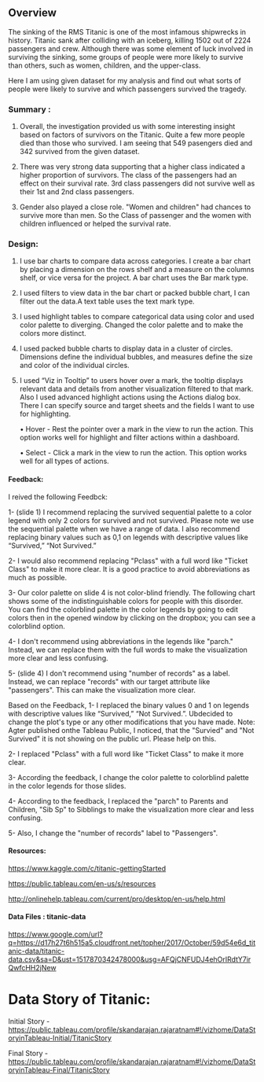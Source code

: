 


## Overview
The sinking of the RMS Titanic is one of the most infamous shipwrecks in history. Titanic sank after colliding with an iceberg,
killing 1502 out of 2224 passengers and crew. Although there was some element of luck involved in surviving the sinking, some groups of
people were more likely to survive than others, such as women, children, and the upper-class.

Here I am using given dataset for my analysis and find out what sorts of people were likely to survive and which passengers survived
the tragedy.

### Summary :
1.	Overall, the investigation provided us with some interesting insight based on factors of survivors on the Titanic. 
Quite a few more people died than those who survived. I am seeing that 549 pasengers died and 342 survived from the given dataset.

2.	There was very strong data supporting that a higher class indicated a higher proportion of survivors. The class of the passengers
had an effect on their survival rate. 3rd class passengers did not survive well as their 1st and 2nd class passengers.

3.	Gender also played a close role. "Women and children" had chances to survive more than men. So the Class of passenger and the women
with children influenced or helped the survival rate.

### Design: 

1. I use bar charts to compare data across categories. I create a bar chart by placing a dimension on the rows shelf and a measure on the columns shelf, or vice versa for the project. A bar chart uses the Bar mark type.

2. I used filters to view data in the bar chart or packed bubble chart, I can filter out the data.A text table uses the text mark type. 

3. I used highlight tables to compare categorical data using color and used color palette to diverging. Changed the color palette and to make the colors more distinct.

4. I used packed bubble charts to display data in a cluster of circles. Dimensions define the individual bubbles, and measures define the size and color of the individual circles.

5. I used “Viz in Tooltip” to users hover over a mark, the tooltip displays relevant data and details from another visualization filtered to that mark. Also I used advanced highlight actions using the Actions dialog box. There I can specify source and target sheets and the fields I want to use for highlighting.

    •	Hover - Rest the pointer over a mark in the view to run the action.
      This option works well for highlight and filter actions within a dashboard.
  
    •	Select - Click a mark in the view to run the action.
      This option works well for all types of actions.

#### Feedback:

I reived the following Feedbck:

1- (slide 1) I recommend replacing the survived sequential palette to a color legend with only 2 colors for survived and not survived. Please note we use the sequential palette when we have a range of data. I also recommend replacing binary values such as 0,1 on legends with descriptive values like “Survived,” “Not Survived.”

2- I would also recommend replacing "Pclass" with a full word like "Ticket Class" to make it more clear. It is a good practice to avoid abbreviations as much as possible.

3- Our color palette on slide 4 is not color-blind friendly. The following chart shows some of the indistinguishable colors for people with this disorder. You can find the colorblind palette in the color legends by going to edit colors then in the opened window by clicking on the dropbox; you can see a colorblind option.

4- I don't recommend using abbreviations in the legends like "parch." Instead, we can replace them with the full words to make the visualization more clear and less confusing.

5- (slide 4) I don't recommend using "number of records" as a label. Instead, we can replace "records" with our target attribute like "passengers". This can make the visualization more clear.

Based on the Feedback,
1- I replaced the binary values 0 and 1 on legends with descriptive values like “Survived,” “Not Survived.”.  Ubdecided to change the plot's type or any other modifications that you have made.
Note: Agter published onthe Tableau Public, I noticed, that the "Survied" and "Not Survived" it is not showing on the public url. Please help on this.

2- I replaced "Pclass" with a full word like "Ticket Class" to make it more clear.

3- According the feedback, I change the color palette to colorblind palette in the color legends for those slides.

4-  According to the feedback, I replaced the "parch" to Parents and Children, "Sib Sp" to Sibblings to make the visualization more clear and less confusing.

5- Also, I change the "number of records" label to "Passengers".


####	Resources: 

https://www.kaggle.com/c/titanic-gettingStarted

https://public.tableau.com/en-us/s/resources

http://onlinehelp.tableau.com/current/pro/desktop/en-us/help.html

#### Data Files : titanic-data
https://www.google.com/url?q=https://d17h27t6h515a5.cloudfront.net/topher/2017/October/59d54e6d_titanic-data/titanic-data.csv&sa=D&ust=1517870342478000&usg=AFQjCNFUDJ4ehOrIRdtY7irQwfcHH2jNew


# Data Story of Titanic:

Initial Story - https://public.tableau.com/profile/skandarajan.rajaratnam#!/vizhome/DataStoryinTableau-Initial/TitanicStory

Final Story -   https://public.tableau.com/profile/skandarajan.rajaratnam#!/vizhome/DataStoryinTableau-Final/TitanicStory
